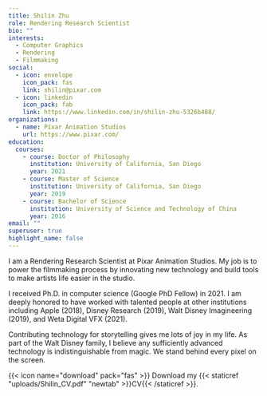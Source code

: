 ```yaml
---
title: Shilin Zhu
role: Rendering Research Scientist
bio: ""
interests:
  - Computer Graphics
  - Rendering
  - Filmmaking
social:
  - icon: envelope
    icon_pack: fas
    link: shilin@pixar.com
  - icon: linkedin
    icon_pack: fab
    link: https://www.linkedin.com/in/shilin-zhu-5326b488/
organizations:
  - name: Pixar Animation Studios
    url: https://www.pixar.com/
education:
  courses:
    - course: Doctor of Philosophy
      institution: University of California, San Diego
      year: 2021
    - course: Master of Science
      institution: University of California, San Diego
      year: 2019
    - course: Bachelor of Science
      institution: University of Science and Technology of China
      year: 2016
email: ""
superuser: true
highlight_name: false
---
```

I am a Rendering Research Scientist at Pixar Animation Studios. My job is to power the filmmaking process by innovating new technology and build tools to make artists life easier in the studio.

I received Ph.D. in computer science (Google PhD Fellow) in 2021. I am deeply honored to have worked with talented people at other institutions including Apple (2018), Disney Research (2019), Walt Disney Imagineering (2019), and Weta Digital VFX (2021).

Contributing technology for storytelling gives me lots of joy in my life. As part of the Walt Disney family, I believe any sufficiently advanced technology is indistinguishable from magic. We stand behind every pixel on the screen.

{{< icon name="download" pack="fas" >}} Download my {{< staticref "uploads/Shilin_CV.pdf" "newtab" >}}CV{{< /staticref >}}.